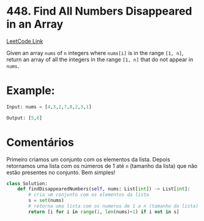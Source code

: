 # 448. Find All Numbers Disappeared in an Array
[LeetCode Link](https://leetcode.com/problems/find-all-numbers-disappeared-in-an-array/description/)

Given an array `nums` of `n` integers where `nums[i]` is in the range `[1, n]`, return an array of all the integers in the range `[1, n]` that do not appear in `nums`.

# Example:

```python
Input: nums = [4,3,2,7,8,2,3,1]

Output: [5,6]
```

# Comentários

Primeiro criamos um conjunto com os elementos da lista. Depois retornamos uma lista com os números de 1 até `n` (tamanho da lista) que não estão presentes no conjunto. Bem simples!

```python
class Solution:
    def findDisappearedNumbers(self, nums: List[int]) -> List[int]:
        # cria um conjunto com os elementos da lista
        s = set(nums)
        # retorna uma lista com os numeros de 1 a n (tamanho da lista) que nao estao presentes no conjunto
        return [i for i in range(1, len(nums)+1) if i not in s]
```